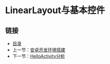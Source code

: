 # LinearLayout与基本控件

## 链接
- [目录](directory.md)  
- 上一节：[安卓开发环境搭建](3.0.md)  
- 下一节：[HelloActivity分析](3.2.md)